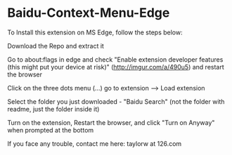 # Baidu-Context-Menu-Edge

To Install this extension on MS Edge, follow the steps below:

Download the Repo and extract it

Go to about:flags in edge and check "Enable extension developer features (this might put your device at risk)" (http://imgur.com/a/490u5) and restart the browser

Click on the three dots menu (...) go to extension --> Load extension

Select the folder you just downloaded - "Baidu Search" (not the folder with readme, just the folder inside it)

Turn on the extension, Restart the browser, and click "Turn on Anyway" when prompted at the bottom

If you face any trouble, contact me here: taylorw at 126.com
